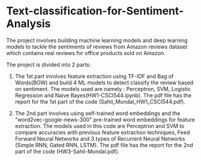 # Text-classification-for-Sentiment-Analysis

The project involves building machine learning models and deep learning models to tackle the sentiments of reviews from Amazon reviews dataset which contains real reviews for office products sold on Amazon.

The project is divided into 2 parts:

1) The 1st part involves feature extraction using TF-IDF and Bag of Words(BOW) and build 4 ML models to detect classify the review based on sentiment. The models used are namely : Perceptron, SVM, Logistic Regression and Naive Bayes(HW1-CSCI544.ipynb). The pdf file has the report for the 1st part of the code (Sahil_Mondal_HW1_CSCI544.pdf).

2) The 2nd part involves using self-trained word embeddings and the "word2vec-google-news-300" pre-trained word embeddings for feature extraction. The models used in this code are Perceptron and SVM to compare accuracies with previous feature extraction techniques, Feed Forward Neural Networks and 3 types of Recurrent Neural Networks (Simple RNN, Gated RNN, LSTM). The pdf file has the report for the 2nd part of the code (HW3-Sahil-Mondal.pdf).
